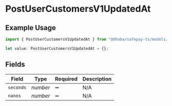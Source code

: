# PostUserCustomersV1UpdatedAt

## Example Usage

```typescript
import { PostUserCustomersV1UpdatedAt } from "@dhaba/safepay-ts/models/operations";

let value: PostUserCustomersV1UpdatedAt = {};
```

## Fields

| Field              | Type               | Required           | Description        |
| ------------------ | ------------------ | ------------------ | ------------------ |
| `seconds`          | *number*           | :heavy_minus_sign: | N/A                |
| `nanos`            | *number*           | :heavy_minus_sign: | N/A                |